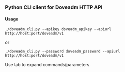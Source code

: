 ### Python CLI client for Doveadm HTTP API

#### Usage
```
./doveadm_cli.py --apikey doveadm_apikey --apiurl http://host:port/doveadm/v1
```
or
```
./doveadm_cli.py --password doveadm_password --apiurl http://host:port/doveadm/v1
```

Use tab to expand commands/parameters.
